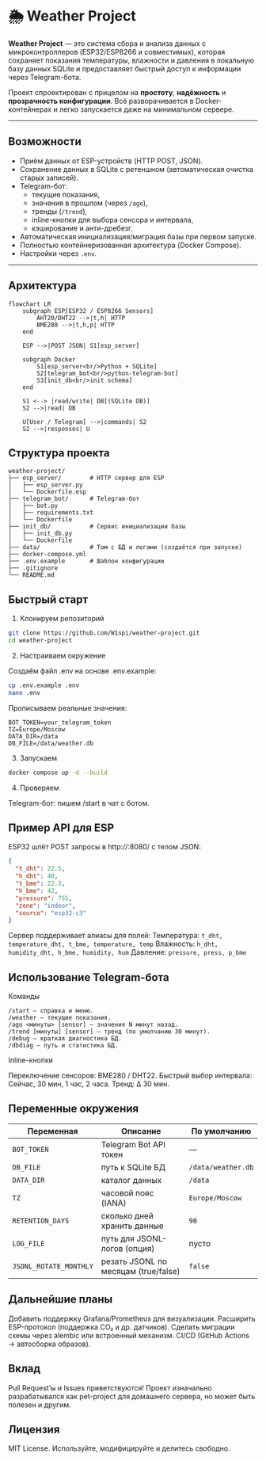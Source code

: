 # 🌦 Weather Project

**Weather Project** — это система сбора и анализа данных с микроконтроллеров (ESP32/ESP8266 и совместимых), которая сохраняет показания температуры, влажности и давления в локальную базу данных SQLite и предоставляет быстрый доступ к информации через Telegram-бота.

Проект спроектирован с прицелом на **простоту**, **надёжность** и **прозрачность конфигурации**. Всё разворачивается в Docker-контейнерах и легко запускается даже на минимальном сервере.

---

## Возможности

- Приём данных от ESP-устройств (HTTP POST, JSON).
- Сохранение данных в SQLite с ретеншном (автоматическая очистка старых записей).
- Telegram-бот:
  - текущие показания,
  - значения в прошлом (через `/ago`),
  - тренды (`/trend`),
  - inline-кнопки для выбора сенсора и интервала,
  - кэширование и анти-дребезг.
- Автоматическая инициализация/миграция базы при первом запуске.
- Полностью контейнеризованная архитектура (Docker Compose).
- Настройки через `.env`.

---

## Архитектура

```mermaid
flowchart LR
    subgraph ESP[ESP32 / ESP8266 Sensors]
        AHT20/DHT22 -->|t,h| HTTP
        BME280 -->|t,h,p| HTTP
    end

    ESP -->|POST JSON| S1[esp_server]

    subgraph Docker
        S1[esp_server<br/>Python + SQLite]
        S2[telegram_bot<br/>python-telegram-bot]
        S3[init_db<br/>init schema]
    end

    S1 <--> |read/write| DB[(SQLite DB)]
    S2 -->|read| DB

    U[User / Telegram] -->|commands| S2
    S2 -->|responses| U
```

## Структура проекта

```
weather-project/
├── esp_server/        # HTTP сервер для ESP
│   ├── esp_server.py
│   └── Dockerfile.esp
├── telegram_bot/      # Telegram-бот
│   ├── bot.py
│   ├── requirements.txt
│   └── Dockerfile
├── init_db/           # Сервис инициализации базы
│   ├── init_db.py
│   └── Dockerfile
├── data/              # Том с БД и логами (создаётся при запуске)
├── docker-compose.yml
├── .env.example       # Шаблон конфигурации
├── .gitignore
└── README.md
```

## Быстрый старт

1. Клонируем репозиторий

```bash
git clone https://github.com/W1spi/weather-project.git
cd weather-project
```

2. Настраиваем окружение

Создаём файл .env на основе .env.example:

```bash
cp .env.example .env
nano .env
```

Прописываем реальные значения:

```env
BOT_TOKEN=your_telegram_token
TZ=Europe/Moscow
DATA_DIR=/data
DB_FILE=/data/weather.db
```

3. Запускаем

```bash
docker compose up -d --build
```

4. Проверяем

Telegram-бот: пишем /start в чат с ботом.

## Пример API для ESP

ESP32 шлёт POST запросы в http://<server>:8080/ с телом JSON:

```JSON
{
  "t_dht": 22.5,
  "h_dht": 40,
  "t_bme": 22.3,
  "h_bme": 42,
  "pressure": 755,
  "zone": "indoor",
  "source": "esp32-c3"
}
```

Сервер поддерживает алиасы для полей:
Температура: ```t_dht, temperature_dht, t_bme, temperature, temp```
Влажность: ```h_dht, humidity_dht, h_bme, humidity, hum```
Давление: ```pressure, press, p_bme```

## Использование Telegram-бота

Команды

```
/start — справка и меню.
/weather — текущие показания.
/ago <минуты> [sensor] — значения N минут назад.
/trend [минуты] [sensor] — тренд (по умолчанию 30 минут).
/debug — краткая диагностика БД.
/dbdiag — путь и статистика БД.
```

Inline-кнопки

Переключение сенсоров: BME280 / DHT22.
Быстрый выбор интервала: Сейчас, 30 мин, 1 час, 2 часа.
Тренд: Δ 30 мин.

## Переменные окружения

| Переменная             | Описание                             | По умолчанию       |
| ---------------------- | ------------------------------------ | ------------------ |
| `BOT_TOKEN`            | Telegram Bot API токен               | —                  |
| `DB_FILE`              | путь к SQLite БД                     | `/data/weather.db` |
| `DATA_DIR`             | каталог данных                       | `/data`            |
| `TZ`                   | часовой пояс (IANA)                  | `Europe/Moscow`    |
| `RETENTION_DAYS`       | сколько дней хранить данные          | `90`               |
| `LOG_FILE`             | путь для JSONL-логов (опция)         | пусто              |
| `JSONL_ROTATE_MONTHLY` | резать JSONL по месяцам (true/false) | `false`            |

## Дальнейшие планы

Добавить поддержку Grafana/Prometheus для визуализации.
Расширить ESP-протокол (поддержка CO₂ и др. датчиков).
Сделать миграции схемы через alembic или встроенный механизм.
CI/CD (GitHub Actions → автосборка образов).

## Вклад

Pull Request’ы и Issues приветствуются!
Проект изначально разрабатывался как pet-project для домашнего сервера, но может быть полезен и другим.

## Лицензия

MIT License. Используйте, модифицируйте и делитесь свободно.
